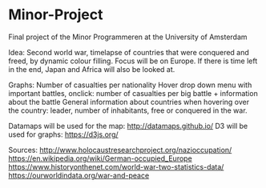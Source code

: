 # Minor-Project
Final project of the Minor Programmeren at the University of Amsterdam

Idea:
Second world war, timelapse of countries that were conquered and freed, by dynamic colour filling.
Focus will be on Europe.
If there is time left in the end, Japan and Africa will also be looked at.

Graphs:
Number of casualties per nationality
Hover drop down menu with important battles, onclick: number of casualties per big battle + information about the battle
General information about countries when hovering over the country: leader, number of inhabitants, free or conquered in the war.

Datamaps will be used for the map: http://datamaps.github.io/
D3 will be used for graphs: https://d3js.org/

Sources:
http://www.holocaustresearchproject.org/nazioccupation/
https://en.wikipedia.org/wiki/German-occupied_Europe
https://www.historyonthenet.com/world-war-two-statistics-data/
https://ourworldindata.org/war-and-peace



